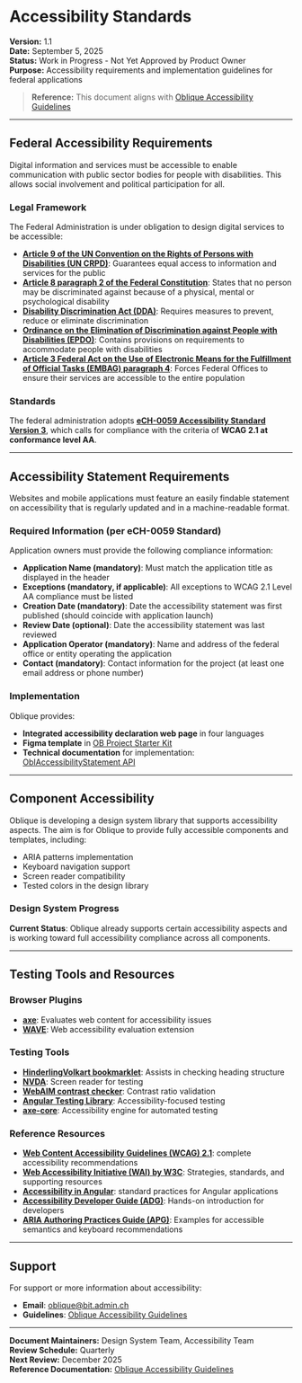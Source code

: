 # Accessibility Standards
**Version:** 1.1  
**Date:** September 5, 2025  
**Status:** Work in Progress - Not Yet Approved by Product Owner  
**Purpose:** Accessibility requirements and implementation guidelines for federal applications

> **Reference:** This document aligns with [Oblique Accessibility Guidelines](https://oblique.bit.admin.ch/guidelines/accessibility)

---

## **Federal Accessibility Requirements**

Digital information and services must be accessible to enable communication with public sector bodies for people with disabilities. This allows social involvement and political participation for all.

### Legal Framework

The Federal Administration is under obligation to design digital services to be accessible:

- **[Article 9 of the UN Convention on the Rights of Persons with Disabilities (UN CRPD)](https://social.desa.un.org/issues/disability/crpd/article-9-accessibility)**: Guarantees equal access to information and services for the public
- **[Article 8 paragraph 2 of the Federal Constitution](https://www.fedlex.admin.ch/eli/cc/1999/404/en#art_8)**: States that no person may be discriminated against because of a physical, mental or psychological disability  
- **[Disability Discrimination Act (DDA)](https://www.fedlex.admin.ch/eli/cc/2003/667/en)**: Requires measures to prevent, reduce or eliminate discrimination
- **[Ordinance on the Elimination of Discrimination against People with Disabilities (EPDO)](https://www.fedlex.admin.ch/eli/cc/2003/668/de)**: Contains provisions on requirements to accommodate people with disabilities
- **[Article 3 Federal Act on the Use of Electronic Means for the Fulfillment of Official Tasks (EMBAG) paragraph 4](https://www.fedlex.admin.ch/eli/cc/2023/682/de#art_3)**: Forces Federal Offices to ensure their services are accessible to the entire population

### Standards

The federal administration adopts **[eCH-0059 Accessibility Standard Version 3](https://www.ech.ch/de/ech/ech-0059/3.0)**, which calls for compliance with the criteria of **WCAG 2.1 at conformance level AA**.

---

## **Accessibility Statement Requirements**

Websites and mobile applications must feature an easily findable statement on accessibility that is regularly updated and in a machine-readable format.

### Required Information (per eCH-0059 Standard)

Application owners must provide the following compliance information:

- **Application Name (mandatory)**: Must match the application title as displayed in the header
- **Exceptions (mandatory, if applicable)**: All exceptions to WCAG 2.1 Level AA compliance must be listed
- **Creation Date (mandatory)**: Date the accessibility statement was first published (should coincide with application launch)
- **Review Date (optional)**: Date the accessibility statement was last reviewed
- **Application Operator (mandatory)**: Name and address of the federal office or entity operating the application
- **Contact (mandatory)**: Contact information for the project (at least one email address or phone number)

### Implementation

Oblique provides:
- **Integrated accessibility declaration web page** in four languages
- **Figma template** in [OB Project Starter Kit](https://www.figma.com/design/EYujtBkyWir9Skacd2hRg0/OB-Project-Starter-Kit-13.0.0-%E2%80%93-F1.0?node-id=6802-126)
- **Technical documentation** for implementation: [ObIAccessibilityStatement API](https://oblique.bit.admin.ch/helpers/provide-oblique-configuration/api#ObIAccessibilityStatement)

---

## **Component Accessibility**

Oblique is developing a design system library that supports accessibility aspects. The aim is for Oblique to provide fully accessible components and templates, including:

- ARIA patterns implementation
- Keyboard navigation support  
- Screen reader compatibility
- Tested colors in the design library

### Design System Progress

**Current Status**: Oblique already supports certain accessibility aspects and is working toward full accessibility compliance across all components.

---

## **Testing Tools and Resources**

### Browser Plugins
- **[axe](https://www.deque.com/axe/)**: Evaluates web content for accessibility issues
- **[WAVE](https://wave.webaim.org/extension/)**: Web accessibility evaluation extension

### Testing Tools
- **[HinderlingVolkart bookmarklet](https://hinderlingvolkart.github.io/h123/)**: Assists in checking heading structure
- **[NVDA](https://www.nvaccess.org/download/)**: Screen reader for testing
- **[WebAIM contrast checker](https://webaim.org/resources/contrastchecker/)**: Contrast ratio validation
- **[Angular Testing Library](https://testing-library.com/docs/angular-testing-library/intro/)**: Accessibility-focused testing
- **[axe-core](https://github.com/dequelabs/axe-core)**: Accessibility engine for automated testing

### Reference Resources
- **[Web Content Accessibility Guidelines (WCAG) 2.1](https://www.w3.org/TR/WCAG21/)**: complete accessibility recommendations
- **[Web Accessibility Initiative (WAI) by W3C](https://www.w3.org/WAI/)**: Strategies, standards, and supporting resources
- **[Accessibility in Angular](https://angular.io/guide/accessibility)**: standard practices for Angular applications
- **[Accessibility Developer Guide (ADG)](https://www.accessibility-developer-guide.com/)**: Hands-on introduction for developers
- **[ARIA Authoring Practices Guide (APG)](https://www.w3.org/WAI/ARIA/apg/)**: Examples for accessible semantics and keyboard recommendations

---

## **Support**

For support or more information about accessibility:
- **Email**: [oblique@bit.admin.ch](mailto:oblique@bit.admin.ch)
- **Guidelines**: [Oblique Accessibility Guidelines](https://oblique.bit.admin.ch/guidelines/accessibility)

---

**Document Maintainers:** Design System Team, Accessibility Team  
**Review Schedule:** Quarterly  
**Next Review:** December 2025  
**Reference Documentation:** [Oblique Accessibility Guidelines](https://oblique.bit.admin.ch/guidelines/accessibility)
